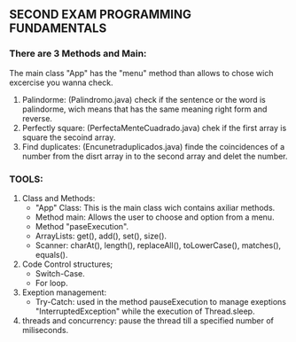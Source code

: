 ## SECOND EXAM PROGRAMMING FUNDAMENTALS

### There are 3 Methods and Main:

The main class "App" has the "menu" method than allows to chose wich excercise you wanna check.
1. Palindorme: (Palindromo.java) check if the sentence or the word is palindorme, wich means that has the same meaning right form and reverse. 
2. Perfectly square: (PerfectaMenteCuadrado.java) chek if the first array is square the secoind array.
3. Find duplicates: (Encunetraduplicados.java) finde the coincidences of a number from the disrt array in to the second array and delet the number.

### TOOLS:
1. Class and Methods:
	* "App" Class: This is the main class wich contains axiliar methods.
	* Method main: Allows the user to choose and option from a menu.
	* Method "paseExecution".
	* ArrayLists: get(), add(), set(), size().
	* Scanner: charAt(), length(), replaceAll(), toLowerCase(), matches(), equals().
2. Code Control structures;
	* Switch-Case.
	* For loop.
3. Exeption management: 
	* Try-Catch: used in the method pauseExecution to manage exeptions "InterruptedException" while the execution of Thread.sleep.
4. threads and concurrency: pause the thread till a specified number of miliseconds.

